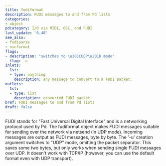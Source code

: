 ```yaml
---
title: fudiformat
description: FUDI messages to and from Pd lists
categories:
- object
pdcategory: I/O via MIDI, OSC, and FUDI
last_update: '0.48'
see_also:
- fudiparse
- oscformat
flags:
- description: "switches to \u201CUDP\u201D mode"
  flag: -u
inlets:
  1st:
  - type: anything
    description: any message to convert to a FUDI packet.
outlets:
  1st:
  - type: list
    description: converted FUDI packet.
bref: FUDI messages to and from Pd lists
draft: false
---
```

FUDI stands for "Fast Universal Digital Interface" and is a networking protocol used by Pd. The fudiformat object makes FUDI messages suitable for sending over the network via netsend (in UDP mode). Incoming messages are output as FUDI messages, byte by byte. The '-u' creation argument switches to "UDP" mode, omitting the packet separator. This saves some two bytes, but only works when sending single FUDI messages over UDP. It doesn't work with TCP/IP (however, you can use the default format even with UDP transport).
